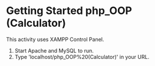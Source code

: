 # Getting Started php_OOP (Calculator)

This activity uses XAMPP Control Panel. 
1.  Start Apache and MySQL to run.
2.  Type 'localhost/php_OOP%20(Calculator)' in your URL.


